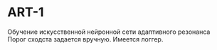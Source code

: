 # ART-1
Обучение искусственной нейронной сети адаптивного резонанса<br>
Порог сходста задается вручную. Имеется логгер.<br>
